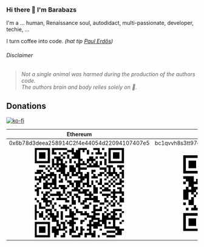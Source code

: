 ### Hi there 👋 I'm Barabazs

<!--
**Barabazs/Barabazs** is a ✨ _special_ ✨ repository because its `README.md` (this file) appears on your GitHub profile.

Here are some ideas to get you started:

- 🔭 I’m currently working on ...
- 🌱 I’m currently learning ...
- 👯 I’m looking to collaborate on ...
- 🤔 I’m looking for help with ...
- 💬 Ask me about ...
- 📫 How to reach me: ...
- 😄 Pronouns: ...
- ⚡ Fun fact: ...
-->

I'm a ... human, Renaissance soul, autodidact, multi-passionate, developer, techie, ... 

I turn coffee into code. _(hat tip [Paul Erdős](https://www.brainyquote.com/quotes/paul_erdos_103579))_
<!--

Here are some languages I'm currently using or learning:

| ![Python](https://raw.githubusercontent.com/Barabazs/Barabazs/master/img/python.svg?s=64 "Python") | ![C/AL](https://raw.githubusercontent.com/Barabazs/Barabazs/master/img/c-al.png?s=64 "C/AL") | ![Bash](https://raw.githubusercontent.com/Barabazs/Barabazs/master/img/bash.png?s=64 "Bash") |
|:-------------:|:-------------:| :-----:|
![Javascript](https://raw.githubusercontent.com/Barabazs/Barabazs/master/img/javascript.svg?s=64 "Javascript") |![HTML](https://raw.githubusercontent.com/Barabazs/Barabazs/master/img/html5.svg?s=64 "HTML") | ![CSS](https://raw.githubusercontent.com/Barabazs/Barabazs/master/img/css3.svg?s=64 "CSS") |
-->

###### Disclaimer
>_Not a single animal was harmed during the production of the authors code.  
>The authors brain and body relies solely on :seedling:._


## Donations

[![ko-fi](https://www.ko-fi.com/img/githubbutton_sm.svg)](https://ko-fi.com/T6T51XKUJ)

|Ethereum|Bitcoin|
|:-:	|:-:	|
|0x6b78d3deea258914C2f4e44054d22094107407e5|bc1qvvh8s3tt97cwy20mfdttpwqw0vgsrrceq8zkmw|
|![eth](.github/eth.png)|![btc](.github/btc.png)|
